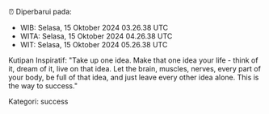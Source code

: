 ⏰ Diperbarui pada:
- WIB: Selasa, 15 Oktober 2024 03.26.38 UTC
- WITA: Selasa, 15 Oktober 2024 04.26.38 UTC
- WIT: Selasa, 15 Oktober 2024 05.26.38 UTC

Kutipan Inspiratif:
"Take up one idea. Make that one idea your life - think of it, dream of it, live on that idea. Let the brain, muscles, nerves, every part of your body, be full of that idea, and just leave every other idea alone. This is the way to success."


Kategori: success

